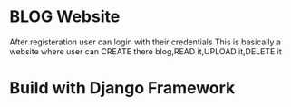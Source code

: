 #                                                  BLOG Website
After registeration user can login with their credentials
This is basically a website where user can CREATE there blog,READ it,UPLOAD it,DELETE it

# Build with Django Framework 
